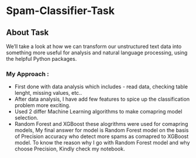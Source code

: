# **Spam-Classifier-Task**

## **About Task**
We’ll take a look at how we can transform our unstructured text data into something more useful for analysis and natural language processing, using the helpful Python packages.

### **My Approach :**
* First done with data analysis which includes - read data, checking table lenght, missing values, etc..
*  After data analysis, I have add few features to spice up the classification problem more exciting.
*  Used 2 differ Machine Learning algorithms to make comapring model selection.
*  Random Forest and XGBoost these alogrithms were used for comapring models, My final answer for model is Random Forest model on the basis of Precision accuracy who detect more spams as comapred to XGBoost model.
To know the reason why I go with Random Forest model and why choose Precision, Kindly check my notebook.
